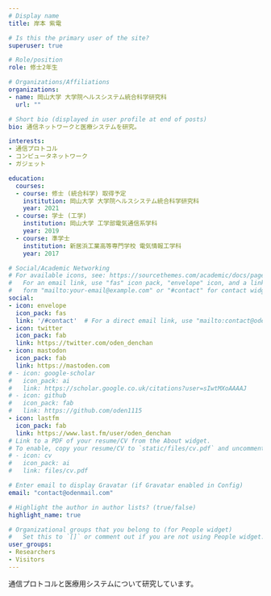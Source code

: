 ```yaml
---
# Display name
title: 岸本 紫電

# Is this the primary user of the site?
superuser: true

# Role/position
role: 修士2年生

# Organizations/Affiliations
organizations:
- name: 岡山大学 大学院ヘルスシステム統合科学研究科
  url: ""

# Short bio (displayed in user profile at end of posts)
bio: 通信ネットワークと医療システムを研究。

interests:
- 通信プロトコル
- コンピュータネットワーク
- ガジェット

education:
  courses:
  - course: 修士 (統合科学) 取得予定
    institution: 岡山大学 大学院ヘルスシステム統合科学研究科
    year: 2021
  - course: 学士 (工学)
    institution: 岡山大学 工学部電気通信系学科
    year: 2019
  - course: 準学士
    institution: 新居浜工業高等専門学校 電気情報工学科
    year: 2017

# Social/Academic Networking
# For available icons, see: https://sourcethemes.com/academic/docs/page-builder/#icons
#   For an email link, use "fas" icon pack, "envelope" icon, and a link in the
#   form "mailto:your-email@example.com" or "#contact" for contact widget.
social:
- icon: envelope
  icon_pack: fas
  link: '/#contact'  # For a direct email link, use "mailto:contact@odenmail.com".
- icon: twitter
  icon_pack: fab
  link: https://twitter.com/oden_denchan
- icon: mastodon
  icon_pack: fab
  link: https://mastoden.com
# - icon: google-scholar
#   icon_pack: ai
#   link: https://scholar.google.co.uk/citations?user=sIwtMXoAAAAJ
# - icon: github
#   icon_pack: fab
#   link: https://github.com/oden1115
- icon: lastfm
  icon_pack: fab
  link: https://www.last.fm/user/oden_denchan
# Link to a PDF of your resume/CV from the About widget.
# To enable, copy your resume/CV to `static/files/cv.pdf` and uncomment the lines below.
# - icon: cv
#   icon_pack: ai
#   link: files/cv.pdf

# Enter email to display Gravatar (if Gravatar enabled in Config)
email: "contact@odenmail.com"

# Highlight the author in author lists? (true/false)
highlight_name: true

# Organizational groups that you belong to (for People widget)
#   Set this to `[]` or comment out if you are not using People widget.
user_groups:
- Researchers
- Visitors
---
```


通信プロトコルと医療用システムについて研究しています。
